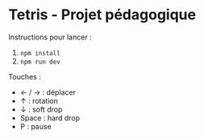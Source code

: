 # Tetris - Projet pédagogique

Instructions pour lancer :
1. `npm install`
2. `npm run dev`

Touches :
- ← / → : déplacer
- ↑ : rotation
- ↓ : soft drop
- Space : hard drop
- P : pause
